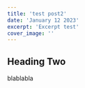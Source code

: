 ```yaml
---
title: 'test post2'
date: 'January 12 2023'
excerpt: 'Excerpt test'
cover_image: ''
---
```


## Heading Two

blablabla
